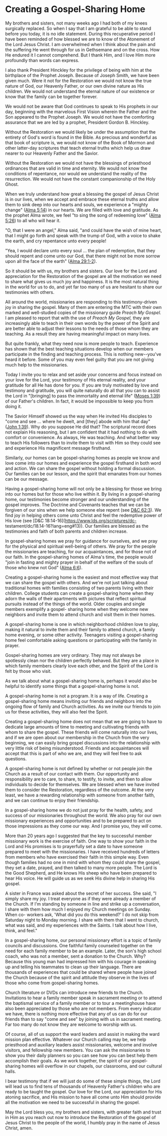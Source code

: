 # Creating a Gospel-Sharing Home

My brothers and sisters, not many weeks ago I had both of my knees surgically
replaced. So when I say that I am grateful to be able to stand before you
today, it is no idle statement. During this recuperative period I have been
reminded of how blessed we are to know of the Atonement of the Lord Jesus
Christ. I am overwhelmed when I think about the pain and the suffering He went
through for us in Gethsemane and on the cross. How He endured it I cannot
comprehend. But I thank Him, and I love Him more profoundly than words can
express.

I also thank President Hinckley for the privilege of being with him at the
birthplace of the Prophet Joseph. Because of Joseph Smith, we have been given
much. Were it not for the Restoration we would not know the true nature of
God, our Heavenly Father, or our own divine nature as His children. We would
not understand the eternal nature of our existence or know that the family can
be together forever.

We would not be aware that God continues to speak to His prophets in our day,
beginning with the marvelous First Vision wherein the Father and the Son
appeared to the Prophet Joseph. We would not have the comforting assurance
that we are led by a prophet, President Gordon B. Hinckley.

Without the Restoration we would likely be under the assumption that the
entirety of God's word is found in the Bible. As precious and wonderful as
that book of scripture is, we would not know of the Book of Mormon and other
latter-day scriptures that teach eternal truths which help us draw nearer to
our Heavenly Father and the Savior.

Without the Restoration we would not have the blessings of priesthood
ordinances that are valid in time and eternity. We would not know the
conditions of repentance, nor would we understand the reality of the
resurrection. We would not have the constant companionship of the Holy Ghost.

When we truly understand how great a blessing the gospel of Jesus Christ is in
our lives, when we accept and embrace these eternal truths and allow them to
sink deep into our hearts and souls, we experience a "mighty change" ([Alma
5:14](https://www.lds.org/scriptures/bofm/alma/5.14?lang=eng#13)) in our
hearts. We are filled with love and gratitude. As the prophet Alma wrote, we
feel "to sing the song of redeeming love" ([Alma
5:26](https://www.lds.org/scriptures/bofm/alma/5.26?lang=eng#25)) to all who
will hear it.

"O, that I were an angel," Alma said, "and could have the wish of mine heart,
that I might go forth and speak with the trump of God, with a voice to shake
the earth, and cry repentance unto every people!

"Yea, I would declare unto every soul ... the plan of redemption, that they
should repent and come unto our God, that there might not be more sorrow upon
all the face of the earth" ([Alma
29:1-2](https://www.lds.org/scriptures/bofm/alma/29.1-2?lang=eng#0)).

So it should be with us, my brothers and sisters. Our love for the Lord and
appreciation for the Restoration of the gospel are all the motivation we need
to share what gives us much joy and happiness. It is the most natural thing in
the world for us to do, and yet far too many of us are hesitant to share our
testimonies with others.

All around the world, missionaries are responding to this testimony-driven joy
in sharing the gospel. Many of them are entering the MTC with their own marked
and well-studied copies of the missionary guide _Preach My Gospel._ I am
pleased to report that with the use of _Preach My Gospel,_ they are
increasingly able to teach in their own words by the power of the Spirit and
are better able to adjust their lessons to the needs of those whom they are
teaching. As a result they are having meaningful impact on many lives.

But quite frankly, what they need now is more people to teach. Experience has
shown that the best teaching situations develop when our members participate
in the finding and teaching process. This is nothing new--you've heard it
before. Some of you may even feel guilty that you are not giving much help to
the missionaries.

Today I invite you to relax and set aside your concerns and focus instead on
your love for the Lord, your testimony of His eternal reality, and your
gratitude for all He has done for you. If you are truly motivated by love and
testimony and gratitude, you will quite naturally do all that you can to
assist the Lord in "[bringing] to pass the immortality and eternal life"
([Moses 1:39](https://www.lds.org/scriptures/pgp/moses/1.39?lang=eng#38)) of
our Father's children. In fact, it would be impossible to keep you from doing
it.

The Savior Himself showed us the way when He invited His disciples to "come
and see ... where he dwelt, and [they] abode with him that day" ([John
1:39](https://www.lds.org/scriptures/nt/john/1.39?lang=eng#38)). Why do you
suppose He did that? The scriptural record does not explain His reasoning, but
I am confident that it had nothing to do with comfort or convenience. As
always, He was teaching. And what better way to teach His followers than to
invite them to visit with Him so they could see and experience His magnificent
message firsthand.

Similarly, our homes can be gospel-sharing homes as people we know and love
come into our homes and experience the gospel firsthand in both word and
action. We can share the gospel without holding a formal discussion. Our
families can be our lesson, and the spirit that emanates from our homes can be
our message.

Having a gospel-sharing home will not only be a blessing for those we bring
into our homes but for those who live within it. By living in a gospel-sharing
home, our testimonies become stronger and our understanding of the gospel
improves. The Doctrine and Covenants teaches that we can be forgiven of our
sins when we help someone else repent (see [D&amp;C
62:3](https://www.lds.org/scriptures/dc-testament/dc/62.3?lang=eng#2)). We
find joy in helping others come unto Christ and feel the redemptive power of
His love (see [D&amp;C 18:14-16](https://www.lds.org/scriptures/dc-
testament/dc/18.14-16?lang=eng#13)). Our families are blessed as the
testimonies and faith of both parents and children increase.

In gospel-sharing homes we pray for guidance for ourselves, and we pray for
the physical and spiritual well-being of others. We pray for the people the
missionaries are teaching, for our acquaintances, and for those not of our
faith. In the gospel-sharing homes of Alma's time, the people would "join in
fasting and mighty prayer in behalf of the welfare of the souls of those who
knew not God" ([Alma
6:6](https://www.lds.org/scriptures/bofm/alma/6.6?lang=eng#5)).

Creating a gospel-sharing home is the easiest and most effective way that we
can share the gospel with others. And we're not just talking about traditional
homes with families consisting of two parents living with their children.
College students can create a gospel-sharing home when they adorn the walls of
their apartments with pictures that reflect spiritual pursuits instead of the
things of the world. Older couples and single members exemplify a gospel-
sharing home when they welcome new neighbors and invite them to attend church
and visit them in their homes.

A gospel-sharing home is one in which neighborhood children love to play,
making it natural to invite them and their family to attend church, a family
home evening, or some other activity. Teenagers visiting a gospel-sharing home
feel comfortable asking questions or participating with the family in prayer.

Gospel-sharing homes are very ordinary. They may not always be spotlessly
clean nor the children perfectly behaved. But they are a place in which family
members clearly love each other, and the Spirit of the Lord is felt by those
who visit.

As we talk about what a gospel-sharing home is, perhaps it would also be
helpful to identify some things that a gospel-sharing home is not.

A gospel-sharing home is not a program. It is a way of life. Creating a
gospel-sharing home means inviting our friends and neighbors into the ongoing
flow of family and Church activities. As we invite our friends to join us for
these activities, they will also feel the Spirit.

Creating a gospel-sharing home does not mean that we are going to have to
dedicate large amounts of time to meeting and cultivating friends with whom to
share the gospel. These friends will come naturally into our lives, and if we
are open about our membership in the Church from the very beginning, we can
easily bring gospel discussions into the relationship with very little risk of
being misunderstood. Friends and acquaintances will accept that this is part
of who we are, and they will feel free to ask questions.

A gospel-sharing home is not defined by whether or not people join the Church
as a result of our contact with them. Our opportunity and responsibility are
to care, to share, to testify, to invite, and then to allow individuals to
decide for themselves. We are blessed when we have invited them to consider
the Restoration, regardless of the outcome. At the very least, we have a
rewarding relationship with someone from another faith, and we can continue to
enjoy their friendship.

In a gospel-sharing home we do not just pray for the health, safety, and
success of our missionaries throughout the world. We also pray for our own
missionary experiences and opportunities and to be prepared to act on those
impressions as they come our way. And I promise you, they _will_ come.

More than 20 years ago I suggested that the key to successful member
missionary work is the exercise of faith. One way to show your faith in the
Lord and His promises is to prayerfully set a date to have someone prepared to
meet with the missionaries. I have received hundreds of letters from members
who have exercised their faith in this simple way. Even though families had no
one in mind with whom they could share the gospel, they set a date, prayed,
and then talked to many more people. The Lord is the Good Shepherd, and He
knows His sheep who have been prepared to hear His voice. He will guide us as
we seek His divine help in sharing His gospel.

A sister in France was asked about the secret of her success. She said, "I
simply share my joy. I treat everyone as if they were already a member of the
Church. If I'm standing by someone in line and strike up a conversation, I
share with them how much I enjoyed my Church meetings on Sunday. When co-
workers ask, 'What did you do this weekend?' I do not skip from Saturday night
to Monday morning. I share with them that I went to church, what was said, and
my experiences with the Saints. I talk about how I live, think, and feel."

In a gospel-sharing home, our personal missionary effort is a topic of family
councils and discussions. One faithful family counseled together on the need
for each family member to be an example. Later, the son's high school coach,
who was not a member, sent a donation to the Church. Why? Because this young
man had impressed him with his courage in speaking up and telling his
teammates to clean up their language. There are thousands of experiences that
could be shared where people have joined the Church because of the spirit and
attitude they observe in the lives of those who come from gospel-sharing
homes.

Church literature or DVDs can introduce new friends to the Church. Invitations
to hear a family member speak in sacrament meeting or to attend the baptismal
service of a family member or to tour a meetinghouse have also been
appreciated by those who are not members. From every indicator we have, there
is nothing more effective that any of us can do for our friends than to say
"come and see" by joining with us in sacrament meeting. Far too many do not
know they are welcome to worship with us.

Of course, all of us support the ward leaders and assist in making the ward
mission plan effective. Whatever our Church calling may be, we help priesthood
and auxiliary leaders assist missionaries, welcome and involve visitors, and
fellowship new members. You can ask the missionaries to show you their daily
planners so you can see how you can best help them accomplish their goals. As
we work together, the spirit of our gospel-sharing homes will overflow in our
chapels, our classrooms, and our cultural halls.

I bear testimony that if we will just do some of these simple things, the Lord
will lead us to find tens of thousands of Heavenly Father's children who are
ready to be taught the gospel. Our love for the Lord, our appreciation for His
atoning sacrifice, and His mission to have all come unto Him should provide
all the motivation we need to be successful in sharing the gospel.

May the Lord bless you, my brothers and sisters, with greater faith and trust
in Him as you reach out now to introduce the Restoration of the gospel of
Jesus Christ to the people of the world, I humbly pray in the name of Jesus
Christ, amen.

